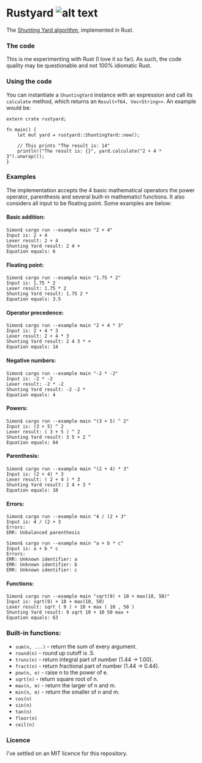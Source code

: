 # Rustyard ![alt text](https://travis-ci.org/simon-whitehead/rust-yard.svg?branch=master "master build status")

The [Shunting Yard algorithm](https://en.wikipedia.org/wiki/Shunting-yard_algorithm), implemented in Rust.

### The code

This is me experimenting with Rust (I love it so far). As such, the code quality may be questionable and not 100% idiomatic Rust.

### Using the code

You can instantiate a `ShuntingYard` instance with an expression and call its `calculate` method, which returns an `Result<f64, Vec<String>>`. An example would be:

```
extern crate rustyard;

fn main() {
    let mut yard = rustyard::ShuntingYard::new();

    // This prints "The result is: 14"
    println!("The result is: {}", yard.calculate("2 + 4 * 3").unwrap());
}
```

### Examples

The implementation accepts the 4 basic mathematical operators the power operator, parenthesis and several built-in mathematicl functions. It also considers all input to be floating point. Some examples are below:

#### Basic addition:
```
Simon$ cargo run --example main "2 + 4"
Input is: 2 + 4
Lexer result: 2 + 4 
Shunting Yard result: 2 4 + 
Equation equals: 6
```

#### Floating point:
```
Simon$ cargo run --example main "1.75 * 2"
Input is: 1.75 * 2
Lexer result: 1.75 * 2 
Shunting Yard result: 1.75 2 * 
Equation equals: 3.5
```

#### Operator precedence:
```
Simon$ cargo run --example main "2 + 4 * 3"
Input is: 2 + 4 * 3
Lexer result: 2 + 4 * 3 
Shunting Yard result: 2 4 3 * + 
Equation equals: 14
```

#### Negative numbers:
```
Simon$ cargo run --example main "-2 * -2"
Input is: -2 * -2
Lexer result: -2 * -2
Shunting Yard result: -2 -2 *
Equation equals: 4
```

#### Powers:
```
Simon$ cargo run --example main "(3 + 5) ^ 2"
Input is: (3 + 5) ^ 2
Lexer result: ( 3 + 5 ) ^ 2 
Shunting Yard result: 3 5 + 2 ^ 
Equation equals: 64
```


#### Parenthesis:
```
Simon$ cargo run --example main "(2 + 4) * 3"
Input is: (2 + 4) * 3
Lexer result: ( 2 + 4 ) * 3 
Shunting Yard result: 2 4 + 3 * 
Equation equals: 18
```

#### Errors:
```
Simon$ cargo run --example main "4 / (2 + 3"
Input is: 4 / (2 + 3
Errors:
ERR: Unbalanced parenthesis
```

```
Simon$ cargo run --example main "a + b * c"
Input is: a + b * c
Errors:
ERR: Unknown identifier: a
ERR: Unknown identifier: b
ERR: Unknown identifier: c
```

#### Functions:
```
Simon$ cargo run --example main "sqrt(9) + 10 + max(10, 50)"
Input is: sqrt(9) + 10 + max(10, 50)
Lexer result: sqrt ( 9 ) + 10 + max ( 10 , 50 ) 
Shunting Yard result: 9 sqrt 10 + 10 50 max + 
Equation equals: 63
```

### Built-in functions:

* `sum(n, ...)` - return the sum of every argument.
* `round(n)` - round up cutoff is .5.
* `trunc(n)` - return integral part of number (1.44 -> 1.00).
* `fract(n)` - return fractional part of number (1.44 -> 0.44).
* `pow(n, e)` - raise n to the power of e.
* `sqrt(n)` - return square root of n.
* `max(n, m)` - return the larger of n and m.
* `min(n, m)` - return the smaller of n and m.
* `cos(n)`
* `sin(n)`
* `tan(n)`
* `floor(n)`
* `ceil(n)`

### Licence

I've settled on an MIT licence for this repository.
